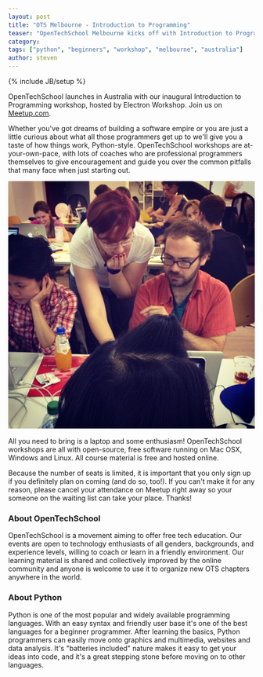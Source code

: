 ```yaml
---
layout: post
title: "OTS Melbourne - Introduction to Programming"
teaser: "OpenTechSchool Melbourne kicks off with Introduction to Programming in Python" 
category: 
tags: ["python", "beginners", "workshop", "melbourne", "australia"]
author: steven
---
```

{% include JB/setup %}

OpenTechSchool launches in Australia with our inaugural Introduction to Programming workshop, hosted by Electron Workshop. Join us on [Meetup.com](http://www.meetup.com/OpenTechSchool-Melbourne/events/99983172/).

Whether you've got dreams of building a software empire or you are just a little curious about what all those programmers get up to we'll give you a taste of how things work, Python-style. OpenTechSchool workshops are at-your-own-pace, with lots of coaches who are professional programmers themselves to give encouragement and guide you over the common pitfalls that many face when just starting out.

![Python Beginners in Berlin](/assets/content/2013-01-17-ots-melbourne-introduction-to-programming/ots-python-workshop.jpg)

All you need to bring is a laptop and some enthusiasm! OpenTechSchool workshops are all with open-source, free software running on Mac OSX, Windows and Linux. All course material is free and hosted online.

Because the number of seats is limited, it is important that you only sign up if you definitely plan on coming (and do so, too!). If you can't make it for any reason, please cancel your attendance on Meetup right away so your someone on the waiting list can take your place. Thanks!

### About OpenTechSchool ###

OpenTechSchool is a movement aiming to offer free tech education. Our events are open to technology enthusiasts of all genders, backgrounds, and experience levels, willing to coach or learn in a friendly environment. Our learning material is shared and collectively improved by the online community and anyone is welcome to use it to organize new OTS chapters anywhere in the world.

### About Python ###

Python is one of the most popular and widely available programming languages. With an easy syntax and friendly user base it's one of the best languages for a beginner programmer. After learning the basics, Python programmers can easily move onto graphics and multimedia, websites and data analysis. It's "batteries included" nature makes it easy to get your ideas into code, and it's a great stepping stone before moving on to other languages.